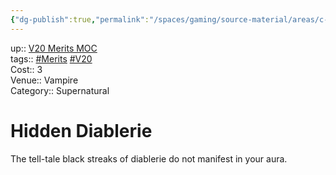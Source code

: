 ```yaml
---
{"dg-publish":true,"permalink":"/spaces/gaming/source-material/areas/c-wo-d/genre/vampire/v20/merits-and-flaws/hidden-diablerie/","dgHomeLink":true,"dgPassFrontmatter":true}
---
```


up:: [V20 Merits MOC](app://obsidian.md/V20%20Merits%20MOC)  
tags:: [#Merits](app://obsidian.md/index.html#Merits) [#V20](app://obsidian.md/index.html#V20)  
Cost:: 3  
Venue:: Vampire  
Category:: Supernatural
# Hidden Diablerie
The tell-tale black streaks of diablerie do not manifest
in your aura.